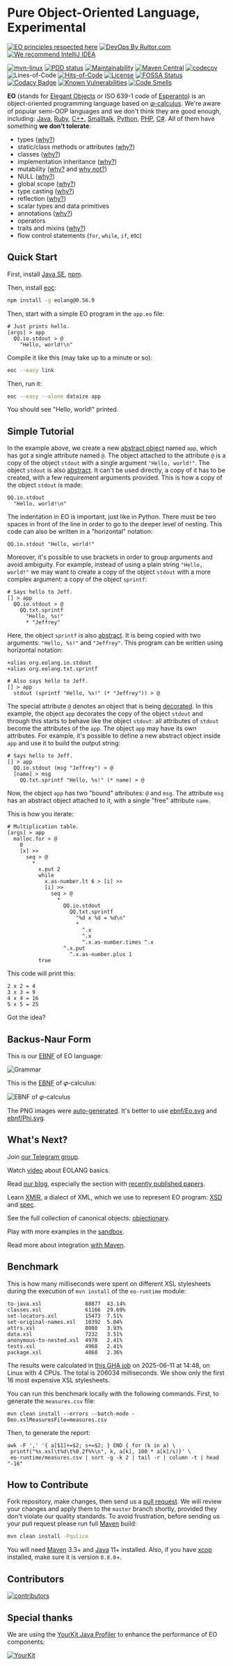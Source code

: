 # Pure Object-Oriented Language, Experimental

[![EO principles respected here](https://www.elegantobjects.org/badge.svg)](https://www.elegantobjects.org)
[![DevOps By Rultor.com](https://www.rultor.com/b/objectionary/eo)](https://www.rultor.com/p/objectionary/eo)
[![We recommend IntelliJ IDEA](https://www.elegantobjects.org/intellij-idea.svg)](https://www.jetbrains.com/idea/)

[![mvn-linux](https://github.com/objectionary/eo/actions/workflows/mvn.yml/badge.svg)](https://github.com/objectionary/eo/actions/workflows/mvn.yml)
[![PDD status](https://www.0pdd.com/svg?name=objectionary/eo)](https://www.0pdd.com/p?name=objectionary/eo)
[![Maintainability](https://api.codeclimate.com/v1/badges/eaede7d027b1d9411a76/maintainability)](https://codeclimate.com/github/objectionary/eo/maintainability)
[![Maven Central](https://img.shields.io/maven-central/v/org.eolang/eo-parent.svg)](https://maven-badges.herokuapp.com/maven-central/org.eolang/eo-parent)
[![codecov](https://codecov.io/gh/objectionary/eo/branch/master/graph/badge.svg)](https://codecov.io/gh/objectionary/eo)
![Lines-of-Code](https://raw.githubusercontent.com/objectionary/eo/gh-pages/loc-badge.svg)
[![Hits-of-Code](https://hitsofcode.com/github/objectionary/eo)](https://hitsofcode.com/view/github/objectionary/eo)
[![License](https://img.shields.io/badge/license-MIT-green.svg)](https://github.com/objectionary/eo/blob/master/LICENSE.txt)
[![FOSSA Status](https://app.fossa.com/api/projects/git%2Bgithub.com%2Fcqfn%2Feo.svg?type=shield)](https://app.fossa.com/reports/0ebb3149-4934-4565-bf6f-6fa41aed3b49)
[![Codacy Badge](https://app.codacy.com/project/badge/Grade/22dac7549c384692b79e02107de1d3c3)](https://www.codacy.com/gh/objectionary/eo/dashboard)
[![Known Vulnerabilities](https://snyk.io/test/github/objectionary/eo/badge.svg)](https://snyk.io/test/github/objectionary/eo)
[![Code Smells](https://sonarcloud.io/api/project_badges/measure?project=com.objectionary%3Aeo&metric=code_smells)](https://sonarcloud.io/summary/new_code?id=com.objectionary%3Aeo)

**EO** (stands for [Elegant Objects][book] or ISO 639-1 code of [Esperanto])
is an object-oriented programming language based on [𝜑-calculus].
We're aware of popular semi-OOP languages and we don't think
  they are good enough, including: [Java], [Ruby], [C++],
  [Smalltalk], [Python], [PHP], [C#].
All of them have something **we don't tolerate**:

* types ([why?](https://www.yegor256.com/2020/11/10/typing-without-types.html))
* static/class methods or attributes
  ([why?](http://www.yegor256.com/2014/05/05/oop-alternative-to-utility-classes.html))
* classes ([why?](http://www.yegor256.com/2016/09/20/oop-without-classes.html))
* implementation inheritance
  ([why?](http://www.yegor256.com/2016/09/13/inheritance-is-procedural.html))
* mutability
  ([why?](http://www.yegor256.com/2014/06/09/objects-should-be-immutable.html)
  and
  [why not?](https://www.yegor256.com/2016/09/07/gradients-of-immutability.html))
* NULL ([why?](http://www.yegor256.com/2014/05/13/why-null-is-bad.html))
* global scope
  ([why?](https://www.yegor256.com/2018/07/03/global-variables.html))
* type casting
  ([why?](http://www.yegor256.com/2015/04/02/class-casting-is-anti-pattern.html))
* reflection
  ([why?](https://www.yegor256.com/2022/06/05/reflection-means-hidden-coupling.html))
* scalar types and data primitives
* annotations
  ([why?](http://www.yegor256.com/2016/04/12/java-annotations-are-evil.html))
* operators
* traits and mixins
  ([why?](https://www.yegor256.com/2017/03/07/traits-and-mixins.html))
* flow control statements (`for`, `while`, `if`, etc)

## Quick Start

First, install [Java SE], [npm].

Then, install [eoc]:

```bash
npm install -g eolang@0.56.9
```

Then, start with a simple EO program in the `app.eo` file:

```eo
# Just prints hello.
[args] > app
  QQ.io.stdout > @
    "Hello, world!\n"
```

Compile it like this (may take up to a minute or so):

```bash
eoc --easy link
```

Then, run it:

```bash
eoc --easy --alone dataize app
```

You should see "Hello, world!" printed.

## Simple Tutorial

In the example above, we create a new [abstract object][abstract objects]
named `app`, which has got a single attribute named `@`. The object
attached to the attribute `@` is a copy of the object `stdout` with
a single argument `"Hello, world!"`. The object
`stdout` is also [abstract][abstract objects].
It can't be used directly, a copy of it has to be created,
with a few requirement arguments provided.
This is how a copy of the object `stdout` is made:

```text
QQ.io.stdout
  "Hello, world!\n"
```

The indentation in EO is important, just like in Python.
There must be two spaces
in front of the line in order to go to the deeper level of nesting.
This code can also be written in a "horizontal" notation:

```text
QQ.io.stdout "Hello, world!"
```

Moreover, it's possible to use brackets in order to group arguments and avoid
ambiguity. For example, instead of using a plain string `"Hello, world!"`
we may want to create a copy of the object `stdout` with a more complex
argument: a copy of the object `sprintf`:

```eo
# Says hello to Jeff.
[] > app
  QQ.io.stdout > @
    QQ.txt.sprintf
      "Hello, %s!"
      * "Jeffrey"
```

Here, the object `sprintf` is also [abstract][abstract objects].
It is being copied with two arguments: `"Hello, %s!"` and `"Jeffrey"`.
This program can be written using horizontal notation:

```eo
+alias org.eolang.io.stdout
+alias org.eolang.txt.sprintf

# Also says hello to Jeff.
[] > app
  stdout (sprintf "Hello, %s!" (* "Jeffrey")) > @
```

The special attribute `@` denotes an object that is being
[decorated][composable decorators].
In this example, the object `app` decorates the copy of the
object `stdout` and through this starts to behave like
the object `stdout`: all attributes of `stdout` become the
attributes of the `app`. The object `app` may have its own
attributes. For example, it's possible to define a new abstract object
inside `app` and use it to build the output string:

```eo
# Says hello to Jeff.
[] > app
  QQ.io.stdout (msg "Jeffrey") > @
  [name] > msg
    QQ.txt.sprintf "Hello, %s!" (* name) > @
```

Now, the object `app` has two "bound" attributes: `@` and `msg`. The attribute
`msg` has an abstract object attached to it, with a single "free" attribute
`name`.

This is how you iterate:

```eo
# Multiplication table.
[args] > app
  malloc.for > @
    0
    [x] >>
      seq > @
        *
          x.put 2
          while
            x.as-number.lt 6 > [i] >>
            [i] >>
              seq > @
                *
                  QQ.io.stdout
                    QQ.txt.sprintf
                      "%d x %d = %d\n"
                      *
                        ^.x
                        ^.x
                        ^.x.as-number.times ^.x
                  ^.x.put
                    ^.x.as-number.plus 1
          true
```

This code will print this:

```text
2 x 2 = 4
3 x 3 = 9
4 x 4 = 16
5 x 5 = 25
```

Got the idea?

## Backus-Naur Form

This is our [EBNF] of EO language:

![Grammar](/ebnf/Eo.png)

This is the [EBNF] of 𝜑-calculus:

![EBNF of 𝜑-calculus](/ebnf/Phi.png)

The PNG images were
[auto-generated](https://github.com/objectionary/eo/actions/workflows/ebnf.yml).
It's better to use [ebnf/Eo.svg](https://www.eolang.org/ebnf/Eo.svg)
and [ebnf/Phi.svg](https://www.eolang.org/ebnf/Phi.svg).

## What's Next?

Join [our Telegram group](https://t.me/eolang_org).

Watch [video](https://www.youtube.com/watch?v=QaKIw1Bh3Oc) about EOLANG basics.

Read [our blog], especially the section with
  [recently published papers][papers].

Learn [XMIR], a dialect of XML, which we use to represent EO program:
  [XSD] and [spec][XMIR HTML].

See the full collection of canonical objects: [objectionary][home].

Play with more examples in the [sandbox].

Read more about integration [with Maven][eo-maven-plugin].

## Benchmark

This is how many milliseconds were spent on different XSL stylesheets
  during the execution of `mvn install` of the `eo-runtime` module:

<!-- benchmark_begin -->

```text
to-java.xsl              88877  43.14%
classes.xsl              61166  29.69%
set-locators.xsl         15473  7.51%
set-original-names.xsl   10392  5.04%
attrs.xsl                8088   3.93%
data.xsl                 7232   3.51%
anonymous-to-nested.xsl  4970   2.41%
tests.xsl                4968   2.41%
package.xsl              4868   2.36%
```

The results were calculated in [this GHA job][benchmark-gha]
on 2025-06-11 at 14:48,
on Linux with 4 CPUs.
The total is 206034 milliseconds.
We show only the first 16 most expensive XSL stylesheets.

<!-- benchmark_end -->

You can run this benchmark locally with the following commands.
First, to generate the `measures.csv` file:

```shell
mvn clean install --errors --batch-mode -Deo.xslMeasuresFile=measures.csv
```

Then, to generate the report:

```shell
awk -F ',' '{ a[$1]+=$2; s+=$2; } END { for (k in a) \
 printf("%s.xsl\t%d\t%0.2f%%\n", k, a[k], 100 * a[k]/s)}' \
 eo-runtime/measures.csv | sort -g -k 2 | tail -r | column -t | head "-16"
```

## How to Contribute

Fork repository, make changes, then send us a [pull request][guidelines].
We will review your changes and apply them to the `master` branch shortly,
  provided they don't violate our quality standards.
To avoid frustration, before sending us your pull request
  please run full [Maven] build:

```bash
mvn clean install -Pqulice
```

You will need [Maven] 3.3+ and [Java] 11+ installed.
Also, if you have [xcop] installed, make sure it is version `0.8.0`+.

## Contributors

[![contributors](https://contributors-img.web.app/image?repo=objectionary/eo)](https://github.com/objectionary/eo/graphs/contributors)

## Special thanks

We are using the [YourKit Java Profiler]
to enhance the performance of EO components:

[![YourKit](https://www.yourkit.com/images/yklogo.png)](https://www.yourkit.com)

[abstract objects]: https://www.yegor256.com/2020/12/01/abstract-objects.html
[benchmark-gha]: https://github.com/objectionary/eo/actions/runs/15587554778
[C#]: https://en.wikipedia.org/wiki/C_Sharp_%28programming_language%29
[C++]: https://en.wikipedia.org/wiki/C%2B%2B
[composable decorators]: https://www.yegor256.com/2015/02/26/composable-decorators.html
[EBNF]: https://en.wikipedia.org/wiki/Extended_Backus%E2%80%93Naur_form
[eo-maven-plugin]: https://github.com/objectionary/eo/tree/master/eo-maven-plugin
[eoc]: https://github.com/objectionary/eoc
[guidelines]: https://www.yegor256.com/2014/04/15/github-guidelines.html
[home]: https://github.com/objectionary/home
[Java SE]: https://www.oracle.com/java/technologies/downloads/
[Java]: https://en.wikipedia.org/wiki/Java_%28programming_language%29
[Maven]: https://maven.apache.org
[npm]: https://docs.npmjs.com/downloading-and-installing-node-js-and-npm
[our blog]: https://news.eolang.org
[papers]: https://news.eolang.org/papers.html
[PHP]: https://en.wikipedia.org/wiki/PHP
[Python]: https://en.wikipedia.org/wiki/Python_%28programming_language%29
[Ruby]: https://en.wikipedia.org/wiki/Ruby_%28programming_language%29
[sandbox]: https://github.com/objectionary/sandbox
[Smalltalk]: https://en.wikipedia.org/wiki/Smalltalk
[xcop]: https://github.com/yegor256/xcop
[XMIR HTML]: https://www.eolang.org/XMIR.html
[XMIR]: https://news.eolang.org/2022-11-25-xmir-guide.html
[XSD]: https://www.eolang.org/XMIR.xsd
[YourKit Java Profiler]: https://www.yourkit.com/java/profiler
[book]: http://www.yegor256.com/elegant-objects.html
[𝜑-calculus]: https://arxiv.org/abs/2111.13384
[Esperanto]: https://en.wikipedia.org/wiki/Esperanto
